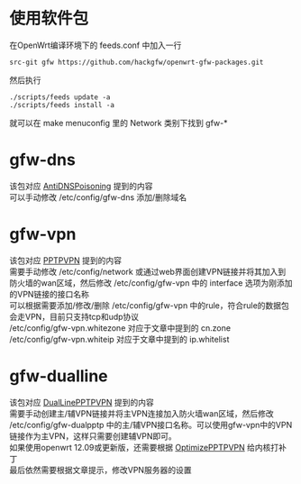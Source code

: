 # 使用软件包
在OpenWrt编译环境下的 feeds.conf 中加入一行

    src-git gfw https://github.com/hackgfw/openwrt-gfw-packages.git
    
然后执行

    ./scripts/feeds update -a
    ./scripts/feeds install -a
    
就可以在 make menuconfig 里的 Network 类别下找到 gfw-*

# gfw-dns
该包对应 [AntiDNSPoisoning](AntiDNSPoisoning.md) 提到的内容  
可以手动修改 /etc/config/gfw-dns 添加/删除域名  

# gfw-vpn
该包对应 [PPTPVPN](PPTPVPN.md) 提到的内容  
需要手动修改 /etc/config/network 或通过web界面创建VPN链接并将其加入到防火墙的wan区域，然后修改 /etc/config/gfw-vpn 中的 interface 选项为刚添加的VPN链接的接口名称  
可以根据需要添加/修改/删除 /etc/config/gfw-vpn 中的rule，符合rule的数据包会走VPN，目前只支持tcp和udp协议  
/etc/config/gfw-vpn.whitezone 对应于文章中提到的 cn.zone  
/etc/config/gfw-vpn.whiteip 对应于文章中提到的 ip.whitelist  



# gfw-dualline
该包对应 [DualLinePPTPVPN](DualLinePPTPVPN.md) 提到的内容  
需要手动创建主/辅VPN链接并将主VPN连接加入防火墙wan区域，然后修改 /etc/config/gfw-dualpptp 中的主/辅VPN接口名称。可以使用gfw-vpn中的VPN链接作为主VPN，这样只需要创建辅VPN即可。  
如果使用openwrt 12.09或更新版，还需要根据 [OptimizePPTPVPN](OptimizePPTPVPN.md) 给内核打补丁  
最后依然需要根据文章提示，修改VPN服务器的设置  
